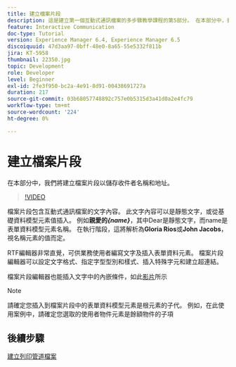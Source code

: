 ```yaml
---
title: 建立檔案片段
description: 這是建立第一個互動式通訊檔案的多步驟教學課程的第5部分。 在本部分中，我們將建立檔案片段以儲存收件者名稱和地址。
feature: Interactive Communication
doc-type: Tutorial
version: Experience Manager 6.4, Experience Manager 6.5
discoiquuid: 47d3aa97-0bff-48e0-8a65-55e5332f811b
jira: KT-5958
thumbnail: 22350.jpg
topic: Development
role: Developer
level: Beginner
exl-id: 2fe3f950-bc2a-4e91-8d91-00438691727a
duration: 217
source-git-commit: 03b68057748892c757e0b5315d3a41d0a2e4fc79
workflow-type: tm+mt
source-wordcount: '224'
ht-degree: 0%

---
```


# 建立檔案片段

在本部分中，我們將建立檔案片段以儲存收件者名稱和地址。

>[!VIDEO](https://video.tv.adobe.com/v/22350?quality=12&learn=on)

檔案片段包含互動式通訊檔案的文字內容。 此文字內容可以是靜態文字，或從基礎資料模型元素值插入。 例如&#x200B;**親愛的&#x200B;_{name}_**，其中Dear是靜態文字，而name是表單資料模型元素名稱。 在執行階段，這將解析為&#x200B;**Gloria Rios**&#x200B;或&#x200B;**John Jacobs**，視名稱元素的值而定。

RTF編輯器非常直覺，可供業務使用者編寫文字及插入表單資料元素。 檔案片段編輯器可以設定文字格式、指定字型型別和樣式、插入特殊字元和建立超連結。

檔案片段編輯器也能插入文字中的內嵌條件，如此[影片](https://helpx.adobe.com/experience-manager/kt/forms/using/editing-improvements-correspondence-mgmt-feature-video-use.html)所示

>[!NOTE]
>
>請確定您插入到檔案片段中的表單資料模型元素是根元素的子代。 例如，在此使用案例中，請確定您選取的使用者物件元素是餘額物件的子項

## 後續步驟

[建立列印管道檔案](./create-print-channel-document.md)
